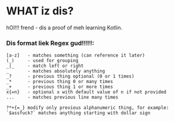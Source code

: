 # WHAT iz dis?

hOI!!! frend - dis a proof of meh learning Kotlin.

### Dis format liek Regex gud!!!!!:
```
[a-z]   - matches something (can reference it later)
(_)     - used for grouping
_|_     - match left or right
_       - matches absolutely anything 
_?      - previous thing optional (0 or 1 times)
_*      - previous thing 0 or many times
_+      - previous thing 1 or more times
x{=n}   - optional x with default value of n if not provided
...     - matches previous line many times

?*+{=_} modify only previous alphanumeric thing, for example:
`$assfuck?` matches anything starting with dollar sign
```